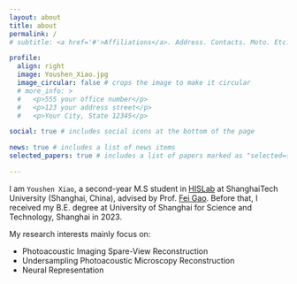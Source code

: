 ```yaml
---
layout: about
title: about
permalink: /
# subtitle: <a href='#'>Affiliations</a>. Address. Contacts. Moto. Etc.

profile:
  align: right
  image: Youshen_Xiao.jpg
  image_circular: false # crops the image to make it circular
  # more_info: >
  #   <p>555 your office number</p>
  #   <p>123 your address street</p>
  #   <p>Your City, State 12345</p>

social: true # includes social icons at the bottom of the page  

news: true # includes a list of news items
selected_papers: true # includes a list of papers marked as "selected={true}"

---
```



I am `Youshen Xiao`, a second-year M.S student in [HISLab](http://www.hislab.cn/) at ShanghaiTech University (Shanghai, China), advised by Prof. [Fei Gao](http://www.hislab.cn/people). Before that, I received my B.E. degree at University of Shanghai for Science and Technology, Shanghai in 2023.

My research interests mainly focus on:
* Photoacoustic Imaging Spare-View Reconstruction
* Undersampling Photoacoustic Microscopy Reconstruction<br>
* Neural Representation<br>


